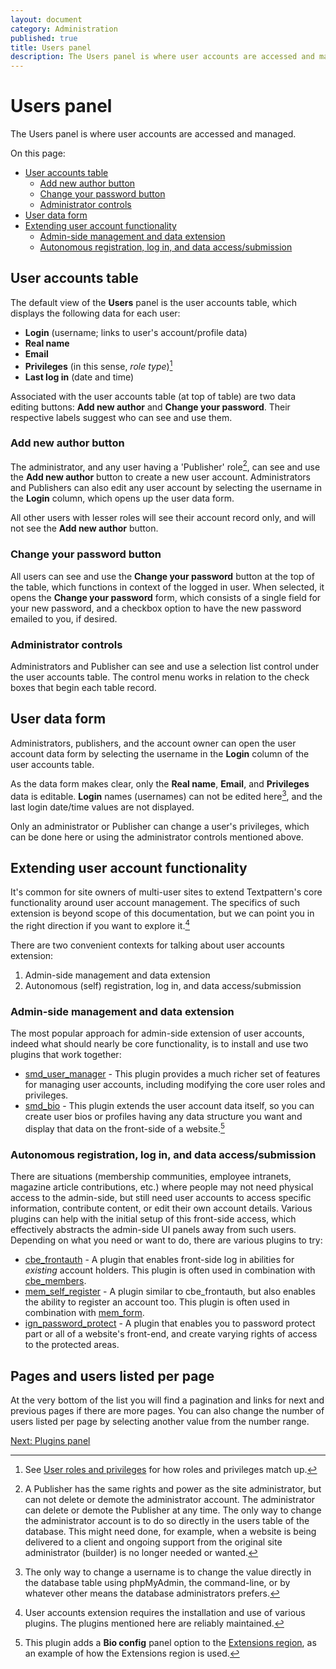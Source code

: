 ```yaml
---
layout: document
category: Administration
published: true
title: Users panel
description: The Users panel is where user accounts are accessed and managed.
---
```


# Users panel

The Users panel is where user accounts are accessed and managed.

On this page:

* [User accounts table](#user-accounts-table)
  * [Add new author button](#add-new-author-button)
  * [Change your password button](#change-your-password-button)
  * [Administrator controls](#administrator-controls)
* [User data form](#user-data-form)
* [Extending user account functionality](#extending-user-account-functionality)
  * [Admin-side management and data extension](#admin-side-management-and-data-extension)
  * [Autonomous registration, log in, and data access/submission](#autonomous-registration-log-in-and-data-accesssubmission)

## User accounts table

The default view of the **Users** panel is the user accounts table, which displays the following data for each user:

* **Login** (username; links to user's account/profile data)
* **Real name**
* **Email**
* **Privileges** (in this sense, *role type*)[^1]
* **Last log in** (date and time)

Associated with the user accounts table (at top of table) are two data editing buttons: **Add new author** and **Change your password**. Their respective labels suggest who can see and use them.

### Add new author button

The administrator, and any user having a 'Publisher' role[^2], can see and use the **Add new author** button to create a new user account. Administrators and Publishers can also edit any user account by selecting the username in the **Login** column, which opens up the user data form.

All other users with lesser roles will see their account record only, and will not see the **Add new author** button.

### Change your password button

All users can see and use the **Change your password** button at the top of the table, which functions in context of the logged in user. When selected, it opens the **Change your password** form, which consists of a single field for your new password, and a checkbox option to have the new password emailed to you, if desired.

### Administrator controls

Administrators and Publisher can see and use a selection list control under the user accounts table. The control menu works in relation to the check boxes that begin each table record.

## User data form

Administrators, publishers, and the account owner can open the user account data form by selecting the username in the **Login** column of the user accounts table.

As the data form makes clear, only the **Real name**, **Email**, and **Privileges** data is editable. **Login** names (usernames) can not be edited here[^3], and the last login date/time values are not displayed.

Only an administrator or Publisher can change a user's privileges, which can be done here or using the administrator controls mentioned above.

## Extending user account functionality

It's common for site owners of multi-user sites to extend Textpattern's core functionality around user account management. The specifics of such extension is beyond scope of this documentation, but we can point you in the right direction if you want to explore it.[^4]

There are two convenient contexts for talking about user accounts extension:

1. Admin-side management and data extension
2. Autonomous (self) registration, log in, and data access/submission

### Admin-side management and data extension

The most popular approach for admin-side extension of user accounts, indeed what should nearly be core functionality, is to install and use two plugins that work together:

* [smd_user_manager](https://forum.textpattern.io/viewtopic.php?id=36558) - This plugin provides a much richer set of features for managing user accounts, including modifying the core user roles and privileges.
* [smd_bio](https://forum.textpattern.io/viewtopic.php?id=31496) - This plugin extends the user account data itself, so you can create user bios or profiles having any data structure you want and display that data on the front-side of a website.[^5]

### Autonomous registration, log in, and data access/submission

There are situations (membership communities, employee intranets, magazine article contributions, etc.) where people may not need physical access to the admin-side, but still need user accounts to access specific information, contribute content, or edit their own account details. Various plugins can help with the initial setup of this front-side access, which effectively abstracts the admin-side UI panels away from such users. Depending on what you need or want to do, there are various plugins to try:

* [cbe_frontauth](https://forum.textpattern.io/viewtopic.php?id=36552) - A plugin that enables front-side log in abilities for *existing* account holders. This plugin is often used in combination with [cbe_members](https://forum.textpattern.io/viewtopic.php?id=37760).
* [mem_self_register](https://forum.textpattern.io/viewtopic.php?id=8520) - A plugin similar to cbe_frontauth, but also enables the ability to register an account too. This plugin is often used in combination with [mem_form](https://forum.textpattern.io/viewtopic.php?id=25247).
* [ign_password_protect](https://forum.textpattern.io/viewtopic.php?id=8799) - A plugin that enables you to password protect part or all of a website's front-end, and create varying rights of access to the protected areas.

## Pages and users listed per page

At the very bottom of the list you will find a pagination and links for next and previous pages if there are more pages. You can also change the number of users listed per page by selecting another value from the number range.

[Next: Plugins panel](https://docs.textpattern.io/administration/plugins-panel)

[^1]: See [User roles and privileges](https://docs.textpattern.io/administration/user-roles-and-privileges) for how roles and privileges match up.

[^2]: A Publisher has the same rights and power as the site administrator, but can not delete or demote the administrator account. The administrator can delete or demote the Publisher at any time. The only way to change the administrator account is to do so directly in the users table of the database. This might need done, for example, when a website is being delivered to a client and ongoing support from the original site administrator (builder) is no longer needed or wanted.

[^3]: The only way to change a username is to change the value directly in the database table using phpMyAdmin, the command-line, or by whatever other means the database administrators prefers.

[^4]: User accounts extension requires the installation and use of various plugins. The plugins mentioned here are reliably maintained.

[^5]: This plugin adds a **Bio config** panel option to the [Extensions region](https://docs.textpattern.io/administration/extensions-region), as an example of how the Extensions region is used.
